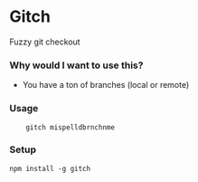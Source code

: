 Gitch
============

Fuzzy git checkout

### Why would I want to use this?
  * You have a ton of branches (local or remote)


### Usage

```
	gitch mispelldbrnchnme
```

### Setup

```
npm install -g gitch
```